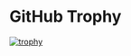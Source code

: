 # GitHub Trophy
[![trophy](https://github-profile-trophy.vercel.app/?username=kaihei777)](https://github.com/ryo-ma/github-profile-trophy)

